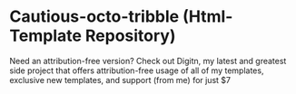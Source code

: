 # Cautious-octo-tribble (Html-Template Repository)

Need an attribution-free version? 
Check out Digitn, my latest and greatest side project that offers attribution-free usage of all of my templates, exclusive new templates, and support (from me) for just $7
